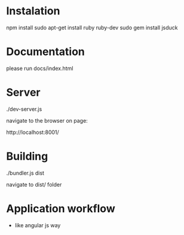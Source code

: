 # Instalation

npm install
sudo apt-get install ruby ruby-dev
sudo gem install jsduck

# Documentation

please run docs/index.html

# Server

./dev-server.js

navigate to the browser on page:

http://localhost:8001/

# Building

./bundler.js dist

navigate to dist/ folder

# Application workflow

* like angular js way
